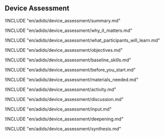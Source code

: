 
##  Device Assessment

<!-- ![](en/images/capacity_assessment.png "") -->

!INCLUDE "en/adids/device_assessment/summary.md"

<!-- Why The Topic Matters -->

!INCLUDE "en/adids/device_assessment/why_it_matters.md"

<!--  What Participants Will Learn -->

!INCLUDE "en/adids/device_assessment/what_participants_will_learn.md"

<!-- Objectives {.sidebar} -->

!INCLUDE "en/adids/device_assessment/objectives.md"

<!-- Baseline Skills -->

!INCLUDE "en/adids/device_assessment/baseline_skills.md"

<!-- Before you Start -->

!INCLUDE "en/adids/device_assessment/before_you_start.md"

<!-- Materials Needed [stub] -->

!INCLUDE "en/adids/device_assessment/materials_needed.md"

<!--Activity [stub] {.activity} -->

!INCLUDE "en/adids/device_assessment/activity.md"

<!--Discussion [stub] -->

!INCLUDE "en/adids/device_assessment/discussion.md"

<!-- Input -->

!INCLUDE "en/adids/device_assessment/input.md"

<!-- Deepening -->

!INCLUDE "en/adids/device_assessment/deepening.md"

<!--Synthesis [stub] {.synthesis} -->

!INCLUDE "en/adids/device_assessment/synthesis.md"
